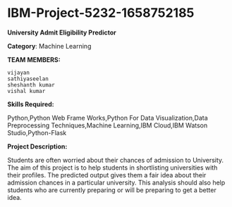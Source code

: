 # IBM-Project-5232-1658752185

**University Admit Eligibility Predictor**


**Category**:  Machine Learning


**TEAM MEMBERS:**

    vijayan
    sathiyaseelan
    sheshanth kumar
    vishal kumar
    

**Skills Required:**

Python,Python Web Frame Works,Python For Data Visualization,Data Preprocessing Techniques,Machine Learning,IBM Cloud,IBM Watson Studio,Python-Flask

**Project Description:**

Students are often worried about their chances of admission to University. The aim of this project is to help students in shortlisting universities with their profiles. The predicted output gives them a fair idea about their admission chances in a particular university. This analysis should also help students who are currently preparing or will be preparing to get a better idea.




